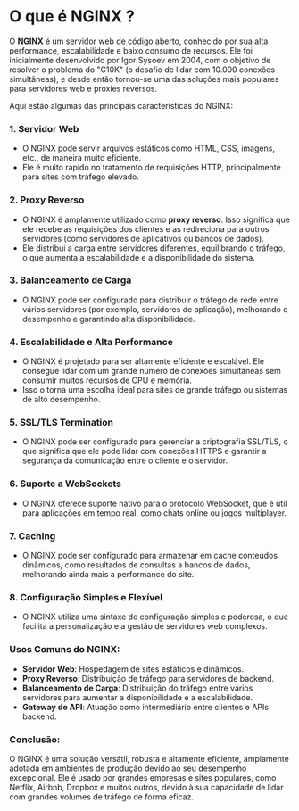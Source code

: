 # O que é NGINX ?

O **NGINX** é um servidor web de código aberto, conhecido por sua alta performance, escalabilidade e baixo consumo de recursos. Ele foi inicialmente desenvolvido por Igor Sysoev em 2004, com o objetivo de resolver o problema do "C10K" (o desafio de lidar com 10.000 conexões simultâneas), e desde então tornou-se uma das soluções mais populares para servidores web e proxies reversos.

Aqui estão algumas das principais características do NGINX:

### 1. **Servidor Web**
   - O NGINX pode servir arquivos estáticos como HTML, CSS, imagens, etc., de maneira muito eficiente.
   - Ele é muito rápido no tratamento de requisições HTTP, principalmente para sites com tráfego elevado.

### 2. **Proxy Reverso**
   - O NGINX é amplamente utilizado como **proxy reverso**. Isso significa que ele recebe as requisições dos clientes e as redireciona para outros servidores (como servidores de aplicativos ou bancos de dados).
   - Ele distribui a carga entre servidores diferentes, equilibrando o tráfego, o que aumenta a escalabilidade e a disponibilidade do sistema.

### 3. **Balanceamento de Carga**
   - O NGINX pode ser configurado para distribuir o tráfego de rede entre vários servidores (por exemplo, servidores de aplicação), melhorando o desempenho e garantindo alta disponibilidade.

### 4. **Escalabilidade e Alta Performance**
   - O NGINX é projetado para ser altamente eficiente e escalável. Ele consegue lidar com um grande número de conexões simultâneas sem consumir muitos recursos de CPU e memória.
   - Isso o torna uma escolha ideal para sites de grande tráfego ou sistemas de alto desempenho.

### 5. **SSL/TLS Termination**
   - O NGINX pode ser configurado para gerenciar a criptografia SSL/TLS, o que significa que ele pode lidar com conexões HTTPS e garantir a segurança da comunicação entre o cliente e o servidor.

### 6. **Suporte a WebSockets**
   - O NGINX oferece suporte nativo para o protocolo WebSocket, que é útil para aplicações em tempo real, como chats online ou jogos multiplayer.

### 7. **Caching**
   - O NGINX pode ser configurado para armazenar em cache conteúdos dinâmicos, como resultados de consultas a bancos de dados, melhorando ainda mais a performance do site.

### 8. **Configuração Simples e Flexível**
   - O NGINX utiliza uma sintaxe de configuração simples e poderosa, o que facilita a personalização e a gestão de servidores web complexos.

### Usos Comuns do NGINX:
- **Servidor Web**: Hospedagem de sites estáticos e dinâmicos.
- **Proxy Reverso**: Distribuição de tráfego para servidores de backend.
- **Balanceamento de Carga**: Distribuição do tráfego entre vários servidores para aumentar a disponibilidade e a escalabilidade.
- **Gateway de API**: Atuação como intermediário entre clientes e APIs backend.
  
### Conclusão:
O NGINX é uma solução versátil, robusta e altamente eficiente, amplamente adotada em ambientes de produção devido ao seu desempenho excepcional. Ele é usado por grandes empresas e sites populares, como Netflix, Airbnb, Dropbox e muitos outros, devido à sua capacidade de lidar com grandes volumes de tráfego de forma eficaz.